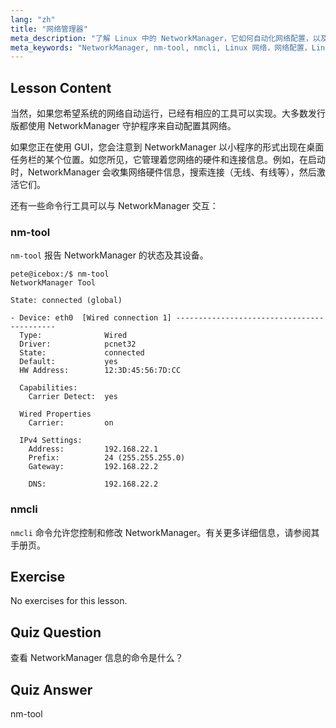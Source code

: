 ```yaml
---
lang: "zh"
title: "网络管理器"
meta_description: "了解 Linux 中的 NetworkManager，它如何自动化网络配置，以及使用 nm-tool 和 nmcli 命令。通过此初学者指南开始学习！"
meta_keywords: "NetworkManager, nm-tool, nmcli, Linux 网络，网络配置，Linux 教程，初学者指南"
---
```


## Lesson Content

当然，如果您希望系统的网络自动运行，已经有相应的工具可以实现。大多数发行版都使用 NetworkManager 守护程序来自动配置其网络。

如果您正在使用 GUI，您会注意到 NetworkManager 以小程序的形式出现在桌面任务栏的某个位置。如您所见，它管理着您网络的硬件和连接信息。例如，在启动时，NetworkManager 会收集网络硬件信息，搜索连接（无线、有线等），然后激活它们。

还有一些命令行工具可以与 NetworkManager 交互：

### nm-tool

`nm-tool` 报告 NetworkManager 的状态及其设备。

```plaintext
pete@icebox:/$ nm-tool
NetworkManager Tool

State: connected (global)

- Device: eth0  [Wired connection 1] -------------------------------------------
  Type:              Wired
  Driver:            pcnet32
  State:             connected
  Default:           yes
  HW Address:        12:3D:45:56:7D:CC

  Capabilities:
    Carrier Detect:  yes

  Wired Properties
    Carrier:         on

  IPv4 Settings:
    Address:         192.168.22.1
    Prefix:          24 (255.255.255.0)
    Gateway:         192.168.22.2

    DNS:             192.168.22.2
```

### nmcli

`nmcli` 命令允许您控制和修改 NetworkManager。有关更多详细信息，请参阅其手册页。

## Exercise

No exercises for this lesson.

## Quiz Question

查看 NetworkManager 信息的命令是什么？

## Quiz Answer

nm-tool
